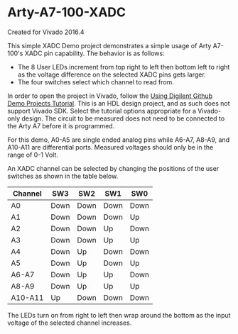 # Arty-A7-100-XADC
Created for Vivado 2016.4

This simple XADC Demo project demonstrates a simple usage of Arty A7-100's XADC pin capability. The behavior is as follows:
  * The 8 User LEDs increment from top right to left then bottom left to right as the voltage difference on the selected XADC pins gets larger.
  * The four switches select which channel to read from.
  
In order to open the project in Vivado, follow the [Using Digilent Github Demo Projects Tutorial](https://reference.digilentinc.com/learn/programmable-logic/tutorials/github-demos/start). This is an HDL design project, and as such does not support Vivado SDK. Select the tutorial options appropriate for a Vivado-only design. The circuit to be measured does not need to be connected to the Arty A7 before it is programmed.

For this demo, A0-A5 are single ended analog pins while A6-A7, A8-A9, and A10-A11 are differential ports. Measured voltages should only be in the range of 0-1 Volt.

An XADC channel can be selected by changing the positions of the user switches as shown in the table below.

Channel | SW3  | SW2  | SW1  | SW0 
------- | ---- | ---- | ---- | ----
A0      | Down | Down | Down | Down
A1      | Down | Down | Down | Up  
A2      | Down | Down | Up   | Down
A3      | Down | Down | Up   | Up  
A4      | Down | Up   | Down | Down
A5      | Down | Up   | Down | Up  
A6-A7   | Down | Up   | Up   | Down
A8-A9   | Down | Up   | Up   | Up  
A10-A11 | Up   | Down | Down | Down

The LEDs turn on from right to left then wrap around the bottom as the input voltage of the selected channel increases. 